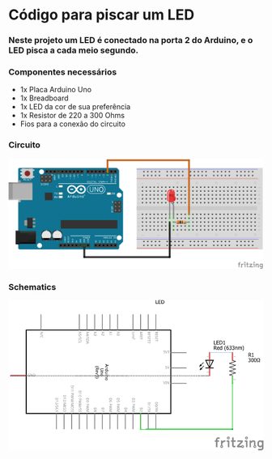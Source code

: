 # Código para piscar um LED

### Neste projeto um LED é conectado na porta 2 do Arduino, e o LED pisca a cada meio segundo.

### Componentes necessários
* 1x Placa Arduino Uno
* 1x Breadboard
* 1x LED da cor de sua preferência
* 1x Resistor de 220 a 300 Ohms 
* Fios para a conexão do circuito

### Circuito
![circuito](imagens/0001-led.png)

### Schematics
![schematics](imagens/0001-led-schematics.png)